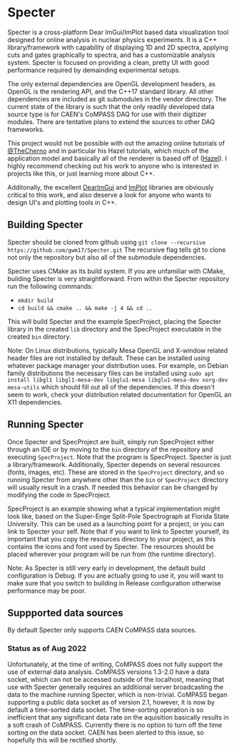 # Specter

Specter is a cross-platform Dear ImGui/ImPlot based data visualization tool designed for online analysis in nuclear physics experiments. It is a C++ library/framework with capability of displaying 1D and 2D
spectra, applying cuts and gates graphically to spectra, and has a customizable analysis system. Specter is focused on providing a clean, pretty UI with good performance required by demainding experimental setups.

The only external dependencies are OpenGL development headers, as OpenGL is the rendering API, and the
C++17 standard library. All other dependencies are included as git submodules in the vendor directory. The current state of the library is such that the only readily developed data source type is for CAEN's CoMPASS DAQ for use with their digitizer modules. There are tentative plans to extend the sources to other DAQ frameworks.

This project would not be possible with out the amazing online tutorials of [@TheCherno](https://github.com/TheCherno) and in particular his Hazel tutorials, which much of the application model and basically
all of the renderer is based off of ([Hazel](https://github.com/TheCherno/Hazel)). I highly recommend checking out his work to anyone who is interested in projects like this, or just learning more about C++.

Additonally, the excellent [DearImGui](https://github.com/ocornut/imgui) and [ImPlot](https://github.com/epezent/implot) libraries are obviously critical to this work, and also deserve a look for anyone who wants
to design UI's and plotting tools in C++.

## Building Specter

Specter should be cloned from github using `git clone --recursive https://github.com/gwm17/Specter.git` The recursive flag tells git to clone not only the repository but also all of the submodule dependencies.

Specter uses CMake as its build system. If you are unfamiliar with CMake, building Specter is very straightforward. From within the Specter repository run the following commands:

- `mkdir build`
- `cd build && cmake .. && make -j 4 && cd ..`

This will build Specter and the example SpecProject, placing the Specter library in the created `lib` directory and the SpecProject executable in the created `bin` directory.

Note: On Linux distributions, typically Mesa OpenGL and X-window related header files are not installed by default. These can be installed using whatever package manager your distribution uses. For example, on Debian family distributions the necessary files can be installed using `sudo apt install libgl1 libgl1-mesa-dev libglu1-mesa libglu1-mesa-dev xorg-dev mesa-utils` which should fill out all of the dependencies. If this doesn't seem to work, check your distribution related documentation for OpenGL an X11 dependencies.

## Running Specter

Once Specter and SpecProject are built, simply run SpecProject either through an IDE or by moving to the `bin` directory of the repository and executing `SpecProject`. Note that the program is SpecProject. Specter is just a library/framework. Additionally, Specter depends on several resources (fonts, images, etc). These are stored in the `SpecProject` directory, and so running Specter from anywhere other than the `bin` or `SpecProject` directory will usually result in a crash. If needed this behavior can be changed by modifying the code in SpecProject.

SpecProject is an example showing what a typical implementation might look like, based on the Super-Enge Split-Pole Spectrograph at Florida State University. This can be used as a launching point for a project, or you can link to Specter your self. Note that if you want to link to Specter yourself, its important that you copy the resources directory to your project, as this contains the icons and font used by Specter. The resources should be placed wherever your program will be run from (the runtime directory).

Note: As Specter is still very early in development, the default build configuration is Debug. If you are actually going to use it, you will want to make sure that you switch to building in Release configuration otherwise performance may be poor.

## Suppported data sources
By default Specter only supports CAEN CoMPASS data sources.
### Status as of Aug 2022
Unfortunately, at the time of writing, CoMPASS does not fully support the use of external data analysis. CoMPASS versions 1.3-2.0 have a data socket, which can not be accessed outside of the localhost, meaning that use with Specter generally requires an additional server broadcasting the data to the machine running Specter, which is non-trivial. CoMPASS began supporting a public data socket as of version 2.1, however, it is now by default a time-sorted data socket. The time-sorting operation is so inefficient that any significant data rate on the aquisition basically results in a soft crash of CoMPASS. Currently there is no option to turn off the time sorting on the data socket. CAEN has been alerted to this issue, so hopefully this will be rectified shortly.